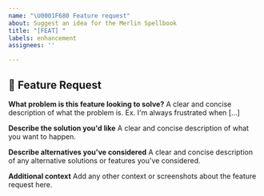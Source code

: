 ```yaml
---
name: "\U0001F680 Feature request"
about: Suggest an idea for the Merlin Spellbook
title: "[FEAT] "
labels: enhancement
assignees: ''

---
```


<!-- NOTE: If your feature is related to a bug, please file a Bug report instead! -->

## 🚀 Feature Request

**What problem is this feature looking to solve?**
A clear and concise description of what the problem is. Ex. I'm always frustrated when [...]

**Describe the solution you'd like**
A clear and concise description of what you want to happen.

**Describe alternatives you've considered**
A clear and concise description of any alternative solutions or features you've considered.

**Additional context**
Add any other context or screenshots about the feature request here.

